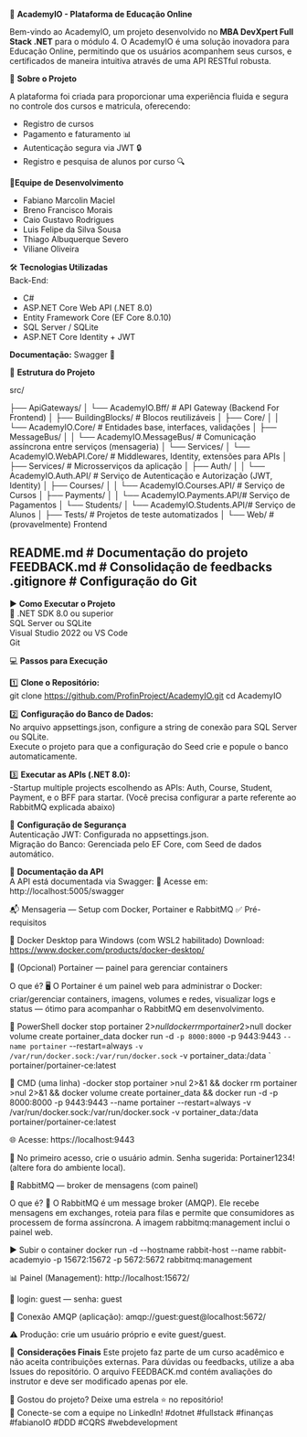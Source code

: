 🏦 **AcademyIO - Plataforma de Educação Online**

Bem-vindo ao AcademyIO, um projeto desenvolvido no **MBA DevXpert Full Stack .NET** para o módulo 4. O AcademyIO é uma solução inovadora para Educação Online, permitindo que os usuários acompanhem seus cursos, e certificados de maneira intuitiva através de uma API RESTful robusta.  

🚀 **Sobre o Projeto**

A plataforma foi criada para proporcionar uma experiência fluida e segura no controle dos cursos e matricula, oferecendo:  
- Registro de cursos   
- Pagamento e faturamento 📊  
- Autenticação segura via JWT 🔒  
- Registro e pesquisa de alunos por curso 🔍  


👥**Equipe de Desenvolvimento**

- Fabiano Marcolin Maciel  
- Breno Francisco Morais  
- Caio Gustavo Rodrigues  
- Luis Felipe da Silva Sousa  
- Thiago Albuquerque Severo  
- Viliane Oliveira  

🛠️ **Tecnologias Utilizadas**  
Back-End:  
- C#  
- ASP.NET Core Web API (.NET 8.0)  
- Entity Framework Core (EF Core 8.0.10)  
- SQL Server / SQLite  
- ASP.NET Core Identity + JWT  

**Documentação:**
Swagger 📄

📂 **Estrutura do Projeto**

src/

 ├── ApiGateways/
 │    └── AcademyIO.Bff/              # API Gateway (Backend For Frontend)
 │
 ├── BuildingBlocks/                  # Blocos reutilizáveis
 │    ├── Core/
 │    │    └── AcademyIO.Core/        # Entidades base, interfaces, validações
 │    ├── MessageBus/
 │    │    └── AcademyIO.MessageBus/  # Comunicação assíncrona entre serviços (mensageria)
 │    └── Services/
 │         └── AcademyIO.WebAPI.Core/ # Middlewares, Identity, extensões para APIs
 │
 ├── Services/                        # Microsserviços da aplicação
 │    ├── Auth/
 │    │    └── AcademyIO.Auth.API/    # Serviço de Autenticação e Autorização (JWT, Identity)
 │    ├── Courses/
 │    │    └── AcademyIO.Courses.API/ # Serviço de Cursos
 │    ├── Payments/
 │    │    └── AcademyIO.Payments.API/# Serviço de Pagamentos
 │    └── Students/
 │         └── AcademyIO.Students.API/# Serviço de Alunos
 │
 ├── Tests/                           # Projetos de teste automatizados
 │
 └── Web/                             # (provavelmente) Frontend 
 
README.md             # Documentação do projeto  
FEEDBACK.md           # Consolidação de feedbacks  
.gitignore            # Configuração do Git  
------------------------------------------------------------

▶️ **Como Executar o Projeto**  
📌 
.NET SDK 8.0 ou superior  
SQL Server ou SQLite  
Visual Studio 2022 ou VS Code  
Git

💻 **Passos para Execução**

1️⃣ **Clone o Repositório:**  
git clone https://github.com/ProfinProject/AcademyIO.git
cd AcademyIO  

2️⃣ **Configuração do Banco de Dados:**  
No arquivo appsettings.json, configure a string de conexão para SQL Server ou SQLite.  
Execute o projeto para que a configuração do Seed crie e popule o banco automaticamente.

3️⃣ **Executar as APIs (.NET 8.0):**  
-Startup multiple projects escolhendo as APIs: Auth, Course, Student, Payment, e o BFF para startar. (Você precisa configurar a parte referente ao RabbitMQ explicada abaixo)


🔑 **Configuração de Segurança**  
Autenticação JWT: Configurada no appsettings.json.  
Migração do Banco: Gerenciada pelo EF Core, com Seed de dados automático.  

📜 **Documentação da API**  
A API está documentada via Swagger: 📌 Acesse em: http://localhost:5005/swagger

📬 Mensageria — Setup com Docker, Portainer e RabbitMQ
✅ Pré-requisitos

🐳 Docker Desktop para Windows (com WSL2 habilitado)
Download: https://www.docker.com/products/docker-desktop/

🧭 (Opcional) Portainer — painel para gerenciar containers

O que é? 🖥️ O Portainer é um painel web para administrar o Docker: criar/gerenciar containers, imagens, volumes e redes, visualizar logs e status — ótimo para acompanhar o RabbitMQ em desenvolvimento.

💠 PowerShell
docker stop portainer 2>$null
docker rm portainer 2>$null
docker volume create portainer_data
docker run -d `
  -p 8000:8000 `
  -p 9443:9443 `
  --name portainer `
  --restart=always `
  -v /var/run/docker.sock:/var/run/docker.sock `
  -v portainer_data:/data `
  portainer/portainer-ce:latest

🧱 CMD (uma linha)
-docker stop portainer >nul 2>&1 && docker rm portainer >nul 2>&1 && docker volume create portainer_data && docker run -d -p 8000:8000 -p 9443:9443 --name portainer --restart=always -v /var/run/docker.sock:/var/run/docker.sock -v portainer_data:/data portainer/portainer-ce:latest


🌐 Acesse: https://localhost:9443

🔐 No primeiro acesso, crie o usuário admin. Senha sugerida: Portainer1234! (altere fora do ambiente local).

🐰 RabbitMQ — broker de mensagens (com painel)

O que é? 📨 O RabbitMQ é um message broker (AMQP). Ele recebe mensagens em exchanges, roteia para filas e permite que consumidores as processem de forma assíncrona. A imagem rabbitmq:management inclui o painel web.

▶️ Subir o container
docker run -d --hostname rabbit-host --name rabbit-academyio -p 15672:15672 -p 5672:5672 rabbitmq:management


📊 Painel (Management): http://localhost:15672/

🔑 login: guest — senha: guest

🔌 Conexão AMQP (aplicação): amqp://guest:guest@localhost:5672/

⚠️ Produção: crie um usuário próprio e evite guest/guest.

📌 **Considerações Finais** 
Este projeto faz parte de um curso acadêmico e não aceita contribuições externas. Para dúvidas ou feedbacks, utilize a aba Issues do repositório. O arquivo FEEDBACK.md contém avaliações do instrutor e deve ser modificado apenas por ele.

🚀 Gostou do projeto? Deixe uma estrela ⭐ no repositório!  
🔗 Conecte-se com a equipe no LinkedIn! #dotnet #fullstack #finanças #fabianoIO #DDD #CQRS #webdevelopment
